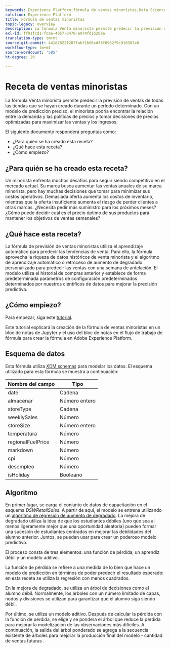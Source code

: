 ```yaml
---
keywords: Experience Platform;fórmula de ventas minoristas;Data Science Workspace;temas populares;fórmulas;fórmula de generación previa
solution: Experience Platform
title: Fórmula de ventas minoristas
topic-legacy: overview
description: La fórmula Venta minorista permite predecir la previsión de ventas de todas las tiendas que se hayan creado durante un período determinado. Con un modelo de predicción preciso, el minorista podría encontrar la relación entre la demanda y las políticas de precios y tomar decisiones de precios optimizadas para maximizar las ventas y los ingresos.
exl-id: ff01fcd1-fca6-4957-8470-a974fd1520aa
translation-type: tm+mt
source-git-commit: 441d7822f287fabf1b06cdf3f6982f9c910387a8
workflow-type: tm+mt
source-wordcount: '585'
ht-degree: 2%

---
```


# Receta de ventas minoristas

La fórmula Venta minorista permite predecir la previsión de ventas de todas las tiendas que se hayan creado durante un período determinado. Con un modelo de predicción preciso, el minorista podría encontrar la relación entre la demanda y las políticas de precios y tomar decisiones de precios optimizadas para maximizar las ventas y los ingresos.

El siguiente documento responderá preguntas como:
* ¿Para quién se ha creado esta receta?
* ¿Qué hace esta receta?
* ¿Cómo empiezo?

## ¿Para quién se ha creado esta receta?

Un minorista enfrenta muchos desafíos para seguir siendo competitivo en el mercado actual. Su marca busca aumentar las ventas anuales de su marca minorista, pero hay muchas decisiones que tomar para minimizar sus costos operativos. Demasiada oferta aumenta los costos de inventario, mientras que la oferta insuficiente aumenta el riesgo de perder clientes a otras marcas. ¿Necesita pedir más suministro para los próximos meses? ¿Cómo puede decidir cuál es el precio óptimo de sus productos para mantener los objetivos de ventas semanales?

## ¿Qué hace esta receta?

La fórmula de previsión de ventas minoristas utiliza el aprendizaje automático para predecir las tendencias de venta. Para ello, la fórmula aprovecha la riqueza de datos históricos de venta minorista y el algoritmo de aprendizaje automático o retroceso de aumento de degradado personalizado para predecir las ventas con una semana de antelación. El modelo utiliza el historial de compras anterior y establece de forma predeterminada parámetros de configuración predeterminados determinados por nuestros científicos de datos para mejorar la precisión predictiva.

## ¿Cómo empiezo?

Para empezar, siga este [tutorial](../jupyterlab/create-a-recipe.md).

Este tutorial explicará la creación de la fórmula de ventas minoristas en un bloc de notas de Jupyter y el uso del bloc de notas en el flujo de trabajo de fórmula para crear la fórmula en Adobe Experience Platform.

## Esquema de datos

Esta fórmula utiliza [XDM schemas](../../xdm/schema/field-dictionary.md) para modelar los datos. El esquema utilizado para esta fórmula se muestra a continuación:

| Nombre del campo | Tipo |
| --- | --- |
| date | Cadena |
| almacenar | Número entero |
| storeType | Cadena |
| weeklySales | Número |
| storeSize | Número entero |
| temperatura | Número |
| regionalFuelPrice | Número |
| markdown | Número |
| cpi | Número |
| desempleo | Número |
| isHoliday | Booleano |


## Algoritmo

En primer lugar, se carga el conjunto de datos de capacitación en el esquema *DSWRetailSales*. A partir de aquí, el modelo se entrena utilizando un [algoritmo de regresión de aumento de degradado](https://scikit-learn.org/stable/modules/generated/sklearn.ensemble.GradientBoostingRegressor.html). La mejora de degradado utiliza la idea de que los estudiantes débiles (uno que sea al menos ligeramente mejor que una oportunidad aleatoria) pueden formar una sucesión de estudiantes centrados en mejorar las debilidades del alumno anterior. Juntos, se pueden usar para crear un poderoso modelo predictivo.

El proceso consta de tres elementos: una función de pérdida, un aprendiz débil y un modelo aditivo.

La función de pérdida se refiere a una medida de lo bien que hace un modelo de predicción en términos de poder predecir el resultado esperado: en esta receta se utiliza la regresión con menos cuadrados.

En la mejora de degradado, se utiliza un árbol de decisiones como el alumno débil. Normalmente, los árboles con un número limitado de capas, nodos y divisiones se utilizan para garantizar que el alumno siga siendo débil.

Por último, se utiliza un modelo aditivo. Después de calcular la pérdida con la función de pérdida, se elige y se pondera el árbol que reduce la pérdida para mejorar la modelización de las observaciones más difíciles. A continuación, la salida del árbol ponderado se agrega a la secuencia existente de árboles para mejorar la producción final del modelo - cantidad de ventas futuras .
